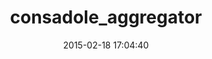 ---
layout: post
title:  "consadole_aggregator"
repo:   "niku/consadole_aggregator"
date:   2015-02-18 17:04:40
gemurl: https://github.com/niku/consadole_aggregator
---
